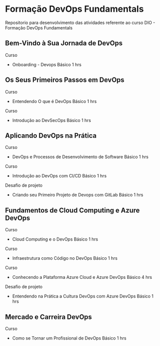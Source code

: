 # Formação DevOps Fundamentals
Repositorio para desenvolvimento das atividades referente ao curso DIO - Formação DevOps Fundamentals

## Bem-Vindo à Sua Jornada de DevOps

Curso
- Onboarding - Devops
Básico
1 hrs

## Os Seus Primeiros Passos em DevOps

Curso
- Entendendo O que é DevOps
Básico
1 hrs

Curso
- Introdução ao DevSecOps
Básico
1 hrs

## Aplicando DevOps na Prática

Curso
- DevOps e Processos de Desenvolvimento de Software
Básico
1 hrs

Curso
- Introdução ao DevOps com CI/CD
Básico
1 hrs

Desafio de projeto
- Criando seu Primeiro Projeto de Devops com GitLab
Básico
1 hrs

## Fundamentos de Cloud Computing e Azure DevOps

Curso
- Cloud Computing e o DevOps
Básico
1 hrs

Curso
- Infraestrutura como Código no DevOps
Básico
1 hrs

Curso
- Conhecendo a Plataforma Azure Cloud e Azure DevOps
Básico
4 hrs

Desafio de projeto
- Entendendo na Prática a Cultura DevOps com Azure DevOps
Básico
1 hrs

## Mercado e Carreira DevOps

Curso
- Como se Tornar um Profissional de DevOps
Básico
1 hrs

